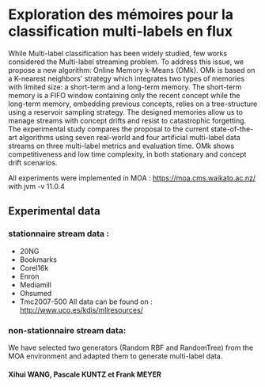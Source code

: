 # Exploration des mémoires pour la classification multi-labels en flux

While Multi-label classification has been widely studied, few works considered the Multi-label streaming problem. To address this issue, we propose a new algorithm: Online Memory k-Means (OMk). OMk is based on a K-nearest neighbors' strategy which integrates two types of memories with limited size: a short-term and a long-term memory. The short-term memory is a FIFO window containing only the recent concept while the long-term memory, embedding previous concepts, relies on a tree-structure using a reservoir sampling strategy. The designed memories allow us to manage streams with concept drifts and resist to catastrophic forgetting. The experimental study compares the proposal to the current state-of-the-art algorithms using seven real-world and four artificial multi-label data streams on three multi-label metrics and evaluation time. OMk shows competitiveness and low time complexity, in both stationary and concept drift scenarios.

All experiments were implemented in MOA : https://moa.cms.waikato.ac.nz/ with jvm -v 11.0.4

## Experimental data
### stationnaire stream data :
- 20NG
- Bookmarks
- Corel16k
- Enron
- Mediamill
- Ohsumed
- Tmc2007-500
All data can be found on : http://www.uco.es/kdis/mllresources/

### non-stationnaire stream data:
We have selected two generators (Random RBF and RandomTree) from the MOA environment and adapted them to generate multi-label data. 

#### Xihui WANG, Pascale KUNTZ et Frank MEYER
